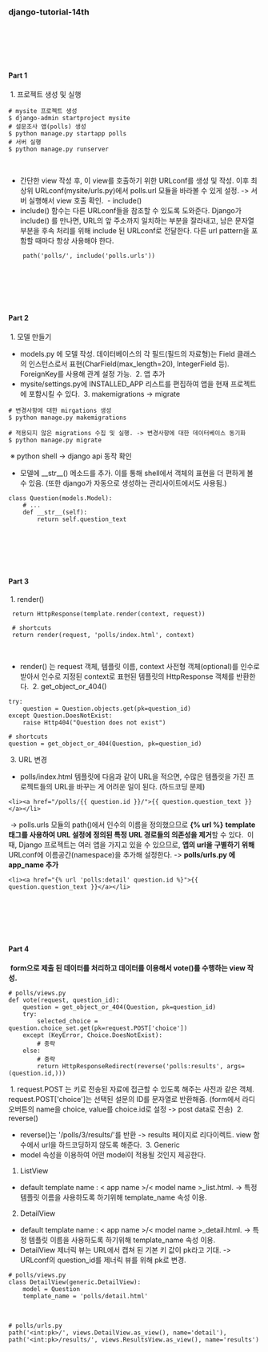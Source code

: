 ### **django-tutorial-14th**
​
---
​
#### **Part 1**
​
1\. 프로젝트 생성 및 실행
​
```
# mysite 프로젝트 생성
$ django-admin startproject mysite
# 설문조사 앱(polls) 생성
$ python manage.py startapp polls
# 서버 실행
$ python manage.py runserver
```
​
-   간단한 view 작성 후, 이 view를 호출하기 위한 URLconf를 생성 및 작성. 이후 최상위 URLconf(mysite/urls.py)에서 polls.url 모듈을 바라볼 수 있게 설정. -> 서버 실행해서 view 호출 확인.
​
\- include()
​
-   include() 함수는 다른 URLconf들을 참조할 수 있도록 도와준다. Django가 include() 를 만나면, URL의 앞 주소까지 일치하는 부분을 잘라내고, 남은 문자열 부분을 후속 처리를 위해 include 된 URLconf로 전달한다. 다른 url pattern을 포함할 때마다 항상 사용해야 한다.
​
```
    path('polls/', include('polls.urls'))
```
​
---
​
#### **Part 2**
​
1\. 모델 만들기
​
-   models.py 에 모델 작성. 데이터베이스의 각 필드(필드의 자료형)는 Field 클래스의 인스턴스로서 표현(CharField(max\_length=20), IntegerField 등). ForeignKey를 사용해 관계 설정 가능.
​
2\. 앱 추가
​
-   mysite/settings.py에 INSTALLED\_APP 리스트를 편집하여 앱을 현재 프로젝트에 포함시킬 수 있다.
​
3\. makemigrations -> migrate
​
```
# 변경사항에 대한 mirgations 생성
$ python manage.py makemigrations
​
# 적용되지 않은 migrations 수집 및 실행. -> 변경사항에 대한 데이터베이스 동기화
$ python manage.py migrate
```
​
※ python shell -> django api 동작 확인
​
-   모델에 \_\_str\_\_() 메소드를 추가. 이를 통해 shell에서 객체의 표현을 더 편하게 볼 수 있음. (또한 django가 자동으로 생성하는 관리사이트에서도 사용됨.) 
​
```
class Question(models.Model):
    # ...
    def __str__(self):
        return self.question_text
```
​
---
​
#### **Part 3**
​
1\. render()
​
```
 return HttpResponse(template.render(context, request))
 
 # shortcuts
 return render(request, 'polls/index.html', context)
```
​
-   render() 는 request 객체, 템플릿 이름, context 사전형 객체(optional)를 인수로 받아서 인수로 지정된 context로 표현된 템플릿의 HttpResponse 객체를 반환한다.
​
2\. get\_object\_or\_404()
​
```
try:
    question = Question.objects.get(pk=question_id)
except Question.DoesNotExist:
    raise Http404("Question does not exist")
​
# shortcuts
question = get_object_or_404(Question, pk=question_id)
```
​
3\. URL 변경
​
-   polls/index.html 템플릿에 다음과 같이 URL을 적으면, 수많은 템플릿을 가진 프로젝트들의 URL을 바꾸는 게 어려운 일이 된다. (하드코딩 문제)
​
```
<li><a href="/polls/{{ question.id }}/">{{ question.question_text }}</a></li>
```
​
\-> polls.urls 모듈의 path()에서 인수의 이름을 정의했으므로 **{% url %}** **template 태그를 사용하여 URL 설정에 정의된 특정 URL 경로들의 의존성을 제거**할 수 있다.
​
이 때, Django 프로젝트는 여러 앱을 가지고 있을 수 있으므로, **앱의 url을 구별하기 위해** URLconf에 이름공간(namespace)을 추가해 설정한다. -> **polls/urls.py 에 app\_name 추가**
​
```
<li><a href="{% url 'polls:detail' question.id %}">{{ question.question_text }}</a></li>
```
​
---
​
#### **Part 4**
​
**form으로 제출 된 데이터를 처리하고 데이터를 이용해서 vote()를 수행하는 view 작성.**
​
```
# polls/views.py
def vote(request, question_id):
    question = get_object_or_404(Question, pk=question_id)
    try:
        selected_choice = question.choice_set.get(pk=request.POST['choice'])
    except (KeyError, Choice.DoesNotExist):
        # 중략
    else:
        # 중략
        return HttpResponseRedirect(reverse('polls:results', args=(question.id,)))
```
​
1\. request.POST 는 키로 전송된 자료에 접근할 수 있도록 해주는 사전과 같은 객체. request.POST\['choice'\]는 선택된 설문의 ID를 문자열로 반환해줌. (form에서 라디오버튼의 name을 choice, value를 choice.id로 설정 -> post data로 전송)
​
2\. reverse()
​
-   reverse()는 '/polls/3/results/'를 반환 -> results 페이지로 리다이렉트. view 함수에서 url을 하드코딩하지 않도록 해준다.
​
3\. Generic
​
-   model 속성을 이용하여 어떤 model이 적용될 것인지 제공한다.
​
1) ListView
​
-   default template name : < app name >/< model name >\_list.html. -> 특정 템플릿 이름을 사용하도록 하기위해 template\_name 속성 이용.
​
2) DetailView
​
-   default template name : < app name >/< model name >\_detail.html. -> 특정 템플릿 이름을 사용하도록 하기위해 template\_name 속성 이용.
-   DetailView 제너릭 뷰는 URL에서 캡쳐 된 기본 키 값이 pk라고 기대. -> URLconf의 question\_id를 제너릭 뷰를 위해 pk로 변경. 
​
```
# polls/views.py
class DetailView(generic.DetailView):
    model = Question
    template_name = 'polls/detail.html'
```
​
```
# polls/urls.py
path('<int:pk>/', views.DetailView.as_view(), name='detail'),
path('<int:pk>/results/', views.ResultsView.as_view(), name='results')
```
